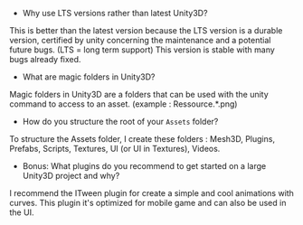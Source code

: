 - Why use LTS versions rather than latest Unity3D?

This is better than the latest version because the LTS version is a durable version, certified by unity concerning the maintenance and a potential future bugs. (LTS = long term support)
This version is stable with many bugs already fixed.

- What are magic folders in Unity3D?

Magic folders in Unity3D are a folders that can be used with the unity command to access to an asset. (example : Ressource.*.png)

- How do you structure the root of your `Assets` folder?

To structure the Assets folder, I create these folders : Mesh3D, Plugins, Prefabs, Scripts, Textures, UI (or UI in Textures), Videos.

- Bonus: What plugins do you recommend to get started on a large Unity3D project and why?

I recommend the ITween plugin for create a simple and cool animations with curves. This plugin it's optimized for mobile game and can also be used in the UI.